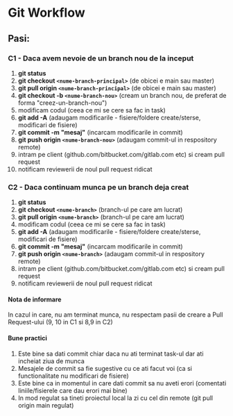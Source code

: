 # Git Workflow

## Pasi:

###  C1 - Daca avem nevoie de un branch nou de la inceput

1. **git status**
2. **git checkout `<nume-branch-principal>`** (de obicei e main sau master)
3. **git pull origin `<nume-branch-principal>`** (de obicei e main sau master)
4. **git checkout -b `<nume-branch-nou>`** (cream un branch nou, de preferat de forma "creez-un-branch-nou")
5. modificam codul (ceea ce mi se cere sa fac in task)
6. **git add -A** (adaugam modificarile - fisiere/foldere create/sterse, modificari de fisiere)
7. **git commit -m "mesaj"** (incarcam modificarile in commit)
8. **git push origin `<nume-branch-nou>`** (adaugam commit-ul in respository remote)
9. intram pe client (github.com/bitbucket.com/gitlab.com etc) si cream pull request
10. notificam reviewerii de noul pull request ridicat

###  C2 - Daca continuam munca pe un branch deja creat

1. **git status**
2. **git checkout `<nume-branch>`** (branch-ul pe care am lucrat)
3. **git pull origin `<nume-branch>`** (branch-ul pe care am lucrat)
4. modificam codul (ceea ce mi se cere sa fac in task)
5. **git add -A** (adaugam modificarile - fisiere/foldere create/sterse, modificari de fisiere)
6. **git commit -m "mesaj"** (incarcam modificarile in commit)
7. **git push origin `<nume-branch>`** (adaugam commit-ul in respository remote)
8. intram pe client (github.com/bitbucket.com/gitlab.com etc) si cream pull request 
9. notificam reviewerii de noul pull request ridicat

#### Nota de informare
In cazul in care, nu am terminat munca, nu respectam pasii de creare a Pull Request-ului (9, 10 in C1 si 8,9 in C2) 

#### Bune practici
1. Este bine sa dati commit chiar daca nu ati terminat task-ul dar ati incheiat ziua de munca
2. Mesajele de commit sa fie sugestive cu ce ati facut voi (ca si functionalitate nu modificari de fisiere)
3. Este bine ca in momentul in care dati commit sa nu aveti erori (comentati liniile/fisierele care dau erori mai bine)
4. In mod regulat sa tineti proiectul local la zi cu cel din remote (git pull origin main regulat)
